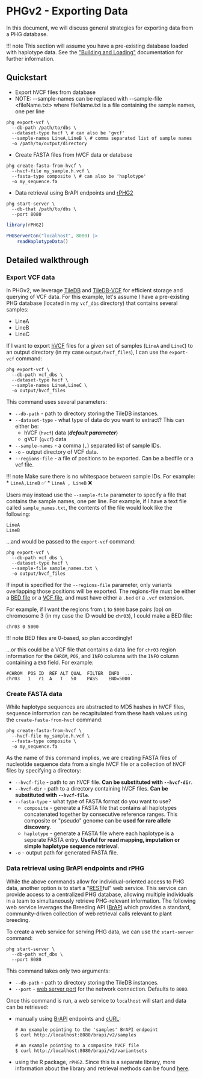 # PHGv2 - Exporting Data

In this document, we will discuss general strategies for exporting
data from a PHG database.

!!! note
    This section will assume you have a pre-existing database loaded
    with haplotype data. See the ["Building and Loading"](build_and_load.md)
    documentation for further information.

## Quickstart

* Export hVCF files from database
* NOTE: --sample-names can be replaced with --sample-file <fileName.txt> where fileName.txt is a file containing the sample names, one per line

```shell
phg export-vcf \
  --db-path /path/to/dbs \
  --dataset-type hvcf \ # can also be 'gvcf'
  --sample-names LineA,LineB \ # comma separated list of sample names
  -o /path/to/output/directory
```

* Create FASTA files from hVCF data or database
```shell
phg create-fasta-from-hvcf \
  --hvcf-file my_sample.h.vcf \
  --fasta-type composite \ # can also be 'haplotype'
  -o my_sequence.fa
```

* Data retrieval using BrAPI endpoints and [rPHG2](https://maize-genetics.github.io/rPHG2/)

```shell
phg start-server \
  --db-that /path/to/dbs \
  --port 8080
```

``` r
library(rPHG2)

PHGServerCon("localhost", 8080) |>
    readHaplotypeData()
```

## Detailed walkthrough

### Export VCF data
In PHGv2, we leverage [TileDB](https://tiledb.com/) and
[TileDB-VCF](https://docs.tiledb.com/main/integrations-and-extensions/genomics/population-genomics)
for efficient storage and querying of VCF data. For this example,
let's assume I have a pre-existing PHG database (located in my
`vcf_dbs` directory) that contains several 
samples:

* LineA
* LineB
* LineC

If I want to export [hVCF](hvcf_specifications.md) files for a given set of samples 
(`LineA` and `LineC`) to an output directory (in my case 
`output/hvcf_files`), I can use the `export-vcf` command:

```shell
phg export-vcf \
  --db-path vcf_dbs \
  --dataset-type hvcf \
  --sample-names LineA,LineC \
  -o output/hvcf_files
```

This command uses several parameters:

* `--db-path` - path to directory storing the TileDB instances.
* `--dataset-type` - what type of data do you want to extract? This
  can either be:
  + hVCF (`hvcf`) data (**_default parameter_**)
  + gVCF (`gvcf`) data
* `--sample-names` - a comma (`,`) separated list of sample IDs.
* `-o` - output directory of VCF data.
* `--regions-file` - a file of positions to be exported. Can be a bedfile or a vcf file.

!!! note
    Make sure there is no whitespace between sample IDs. For example:
    * `LineA,LineB` ✅
    * `LineA , LineB` ❌

Users may instead use the `--sample-file` parameter to specify a file 
that contains the sample names, one per line. For example, if I have
a text file called `sample_names.txt`, the contents of the file would
look like the following:

```
LineA
LineB
```

...and would be passed to the `export-vcf` command:

```shell
phg export-vcf \
  --db-path vcf_dbs \
  --dataset-type hvcf \
  --sample-file sample_names.txt \
  -o output/hvcf_files
```
If input is specified for the `--regions-file` parameter, only 
variants overlapping those positions will be exported. 
The regions-file must be either a 
[BED file](https://en.wikipedia.org/wiki/BED_(file_format)) or a 
[VCF file](https://en.wikipedia.org/wiki/Variant_Call_Format), and 
must have either a `.bed` or a `.vcf` extension.

For example, if I want the regions from `1` to `5000` base pairs (bp) on
chromosome 3 (in my case the ID would be `chr03`), I could make a BED 
file:

```
chr03 0 5000
```

!!! note
    BED files are 0-based, so plan accordingly!

...or this could be a VCF file that contains a data line for `chr03`
region information for the `CHROM`, `POS`, and
`INFO` columns with the `INFO` column containing a `END` field. For
example:

```
#CHROM  POS ID  REF ALT QUAL  FILTER  INFO  ...
chr03   1   r1  A   T   50    PASS    END=5000
```


### Create FASTA data
While haplotype sequences are abstracted to MD5 hashes in hVCF
files, sequence information can be recapitulated from these hash 
values using the `create-fasta-from-hvcf` command:

```shell
phg create-fasta-from-hvcf \
  --hvcf-file my_sample.h.vcf \
  --fasta-type composite \
  -o my_sequence.fa
```

As the name of this command implies, we are creating FASTA files
of nucleotide sequence data from a single hVCF file or a collection
of hVCF files by specifying a directory:

* `--hvcf-file` - path to an hVCF file. **Can be substituted with
  `--hvcf-dir`**.
* `--hvcf-dir` - path to a directory containing hVCF files. **Can be
  substituted with `--hvcf-file`**.
* `--fasta-type` - what type of FASTA format do you want to use?
  + `composite` - generate a FASTA file that contains all haplotypes 
    concatenated together by consecutive reference ranges. This 
    composite or "pseudo" genome can be **used for rare allele 
    discovery**.
  + `haplotype` - generate a FASTA file where each haplotype is a
    seperate FASTA entry. **Useful for read mapping, imputation
    or simple haplotype sequence retrieval**.
* `-o` - output path for generated FASTA file.


### Data retrieval using BrAPI endpoints and rPHG

While the above commands allow for individual-oriented access to PHG
data, another option is to start a "[REST](https://en.wikipedia.org/wiki/REST)ful"
web service. This service can provide access to a centralized PHG 
database, allowing multiple individuals in a team to simultaneously
retrieve PHG-relevant information. The following web service 
leverages the Breeding API ([BrAPI](https://brapi.org/]\)) which
provides a standard, community-driven collection of web retrieval
calls relevant to plant breeding.

To create a web service for serving PHG data, we can use the
`start-server` command:

```shell
phg start-server \
  --db-path vcf_dbs \
  --port 8080
```

This command takes only two arguments:

* `--db-path` - path to directory storing the TileDB instances.
* `--port` - [web server port](https://en.wikipedia.org/wiki/Port_(computer_networking)) 
  for the network connection. Defaults to `8080`.

Once this command is run, a web service to `localhost` will start
and data can be retrieved:
* manually using 
[BrAPI](https://brapi.org/specification) endpoints and 
[cURL](https://en.wikipedia.org/wiki/CURL):

  ```shell
  # An example pointing to the 'samples' BrAPI endpoint
  $ curl http://localhost:8080/brapi/v2/samples
  ```

  ```shell
  # An example pointing to a composite hVCF file
  $ curl http://localhost:8080/brapi/v2/variantsets
  ```

* using the R package, `rPHG2`. Since this is a separate library,
  more information about the library and retrieval methods can be
  found [here](https://rphg2.maizegenetics.net/articles/rPHG2.html).
